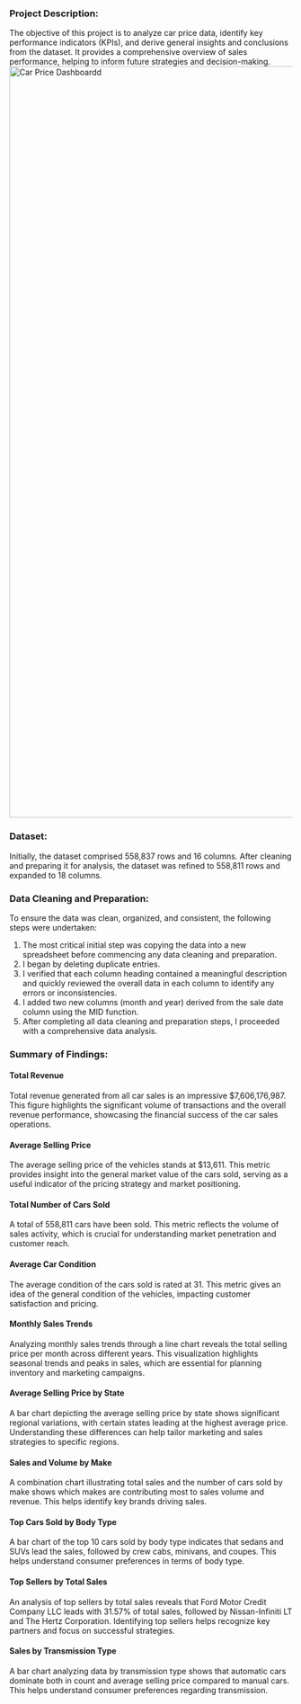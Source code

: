 ### Project Description:
The objective of this project is to analyze car price data, identify key performance indicators (KPIs), and derive general insights and conclusions from the dataset.
It provides a comprehensive overview of sales performance, helping to inform future strategies and decision-making.
<img width="1337" alt="Car Price Dashboardd" src="https://github.com/uniqueabims/Car-Price-Dashboard-/assets/125979657/0ee4ba27-6a82-4f5f-b9db-54636198716b">

### Dataset:
Initially, the dataset comprised 558,837 rows and 16 columns. After cleaning and preparing it for analysis, the dataset was refined to 558,811 rows and expanded to 18 columns.

### Data Cleaning and Preparation:
To ensure the data was clean, organized, and consistent, the following steps were undertaken:

1. The most critical initial step was copying the data into a new spreadsheet before commencing any data cleaning and preparation.
2. I began by deleting duplicate entries.
3. I verified that each column heading contained a meaningful description and quickly reviewed the overall data in each column to identify any errors or inconsistencies.
4. I added two new columns (month and year) derived from the sale date column using the MID function.
5. After completing all data cleaning and preparation steps, I proceeded with a comprehensive data analysis.

### Summary of Findings:

#### Total Revenue
Total revenue generated from all car sales is an impressive $7,606,176,987. This figure highlights the significant volume of transactions and the overall revenue performance, showcasing the financial success of the car sales operations.

#### Average Selling Price
The average selling price of the vehicles stands at $13,611. This metric provides insight into the general market value of the cars sold, serving as a useful indicator of the pricing strategy and market positioning.

#### Total Number of Cars Sold
A total of 558,811 cars have been sold. This metric reflects the volume of sales activity, which is crucial for understanding market penetration and customer reach.

#### Average Car Condition
The average condition of the cars sold is rated at 31. This metric gives an idea of the general condition of the vehicles, impacting customer satisfaction and pricing.

#### Monthly Sales Trends
Analyzing monthly sales trends through a line chart reveals the total selling price per month across different years. This visualization highlights seasonal trends and peaks in sales, which are essential for planning inventory and marketing campaigns.

#### Average Selling Price by State
A bar chart depicting the average selling price by state shows significant regional variations, with certain states leading at the highest average price. Understanding these differences can help tailor marketing and sales strategies to specific regions.

#### Sales and Volume by Make
A combination chart illustrating total sales and the number of cars sold by make shows which makes are contributing most to sales volume and revenue. This helps identify key brands driving sales.

#### Top Cars Sold by Body Type
A bar chart of the top 10 cars sold by body type indicates that sedans and SUVs lead the sales, followed by crew cabs, minivans, and coupes. This helps understand consumer preferences in terms of body type.

#### Top Sellers by Total Sales
An analysis of top sellers by total sales reveals that Ford Motor Credit Company LLC leads with 31.57% of total sales, followed by Nissan-Infiniti LT and The Hertz Corporation. Identifying top sellers helps recognize key partners and focus on successful strategies.

#### Sales by Transmission Type
A bar chart analyzing data by transmission type shows that automatic cars dominate both in count and average selling price compared to manual cars. This helps understand consumer preferences regarding transmission.
